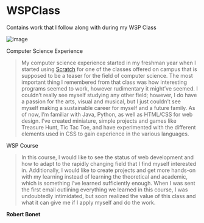 # WSPClass
Contains work that I follow along with during my WSP Class

![image](https://github.com/vincentbonet/WSPClass/assets/141579416/10b310f7-af83-4c03-bae5-b342e042ee70) 

Computer Science Experience
 >    My computer science experience started in my freshman year when I started using [Scratch](https://scratch.mit.edu) for one of the classes offered on campus that is supposed to be a teaser for the field of computer science. The most important thing I remembered from that class was how interesting programs seemed to work, however rudimentary it might’ve seemed. I couldn’t really see myself studying any other field; however, I do have a passion for the arts, visual and musical, but I just couldn’t see myself making a sustainable career for myself and a future family. As of now, I’m familiar with Java, Python, as well as HTML/CSS for web design. I’ve created miniature, simple projects and games like Treasure Hunt, Tic Tac Toe, and have experimented with the different elements used in CSS to gain experience in the various languages. 

WSP Course
  >   In this course, I would like to see the status of web development and how to adapt to the rapidly changing field that I find myself interested in. Additionally, I would like to create projects and get more hands-on with my learning instead of learning the theoretical and academic, which is something I’ve learned sufficiently enough. When I was sent the first email outlining everything we learned in this course, I was undoubtedly intimidated, but soon realized the value of this class and what it can give me if I apply myself and do the work.
  
  **Robert Bonet**
